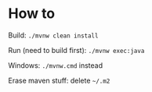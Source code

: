 # How to

Build: `./mvnw clean install`

Run (need to build first): `./mvnw exec:java`

Windows: `./mvnw.cmd` instead

Erase maven stuff: delete `~/.m2`

